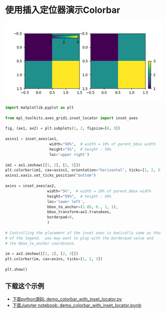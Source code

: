 # 使用插入定位器演示Colorbar

![使用插入定位器演示Colorbar](/static/images/gallery/sphx_glr_demo_colorbar_with_inset_locator_001.png)

```python
import matplotlib.pyplot as plt

from mpl_toolkits.axes_grid1.inset_locator import inset_axes

fig, (ax1, ax2) = plt.subplots(1, 2, figsize=[6, 3])

axins1 = inset_axes(ax1,
                    width="50%",  # width = 10% of parent_bbox width
                    height="5%",  # height : 50%
                    loc='upper right')

im1 = ax1.imshow([[1, 2], [2, 3]])
plt.colorbar(im1, cax=axins1, orientation="horizontal", ticks=[1, 2, 3])
axins1.xaxis.set_ticks_position("bottom")

axins = inset_axes(ax2,
                   width="5%",  # width = 10% of parent_bbox width
                   height="50%",  # height : 50%
                   loc='lower left',
                   bbox_to_anchor=(1.05, 0., 1, 1),
                   bbox_transform=ax2.transAxes,
                   borderpad=0,
                   )

# Controlling the placement of the inset axes is basically same as that
# of the legend.  you may want to play with the borderpad value and
# the bbox_to_anchor coordinate.

im = ax2.imshow([[1, 2], [2, 3]])
plt.colorbar(im, cax=axins, ticks=[1, 2, 3])

plt.show()
```

## 下载这个示例
            
- [下载python源码: demo_colorbar_with_inset_locator.py](https://matplotlib.org/_downloads/demo_colorbar_with_inset_locator.py)
- [下载Jupyter notebook: demo_colorbar_with_inset_locator.ipynb](https://matplotlib.org/_downloads/demo_colorbar_with_inset_locator.ipynb)